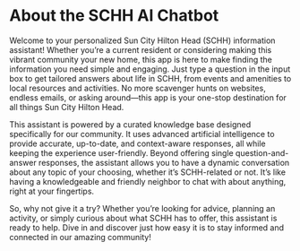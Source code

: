 # About the SCHH AI Chatbot

Welcome to your personalized Sun City Hilton Head (SCHH) information assistant! Whether you’re a current resident or considering making this vibrant community your new home, this app is here to make finding the information you need simple and engaging. Just type a question in the input box to get tailored answers about life in SCHH, from events and amenities to local resources and activities. No more scavenger hunts on websites, endless emails, or asking around—this app is your one-stop destination for all things Sun City Hilton Head.

This assistant is powered by a curated knowledge base designed specifically for our community. It uses advanced artificial intelligence to provide accurate, up-to-date, and context-aware responses, all while keeping the experience user-friendly. Beyond offering single question-and-answer responses, the assistant allows you to have a dynamic conversation about any topic of your choosing, whether it’s SCHH-related or not. It’s like having a knowledgeable and friendly neighbor to chat with about anything, right at your fingertips.

So, why not give it a try? Whether you’re looking for advice, planning an activity, or simply curious about what SCHH has to offer, this assistant is ready to help. Dive in and discover just how easy it is to stay informed and connected in our amazing community!